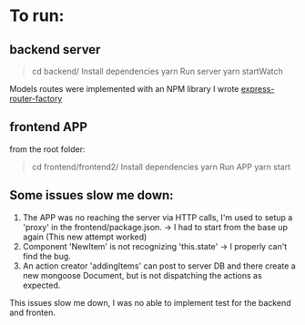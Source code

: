 # To run:

## backend server

> cd backend/
> Install dependencies
> yarn
> Run server
> yarn startWatch

Models routes were implemented with an NPM library I wrote [express-router-factory](https://www.npmjs.com/package/express-router-factory)

## frontend APP

from the root folder:

> cd frontend/frontend2/
> Install dependencies
> yarn
> Run APP
> yarn start

## Some issues slow me down:

1. The APP was no reaching the server via HTTP calls, I'm used to setup a 'proxy' in the frontend/package.json. -> I had to start from the base up again (This new attempt worked)
2. Component 'NewItem' is not recognizing 'this.state' -> I properly can't find the bug.
3. An action creator 'addingItems' can post to server DB and there create a new mongoose Document, but is not dispatching the actions as expected.

This issues slow me down, I was no able to implement test for the backend and fronten.
